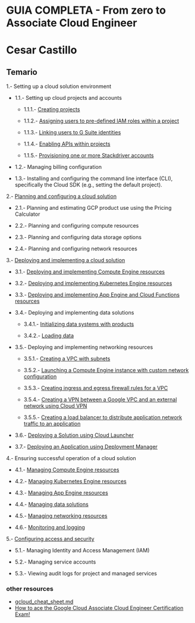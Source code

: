 # GUIA COMPLETA - From zero to Associate Cloud Engineer

# Cesar Castillo

## Temario

1.- Setting up a cloud solution environment

* 1.1.- Setting up cloud projects and accounts

    - 1.1.1.- [Creating projects](https://github.com/genesiscastillo/Google-Cloud-Platform-Associate-Cloud-Engineer/blob/master/Section1/SubSection1/Item1.md)

    - 1.1.2.- [Assigning users to pre-defined IAM roles within a project](https://github.com/genesiscastillo/Google-Cloud-Platform-Associate-Cloud-Engineer/blob/master/Section1/SubSection1/Item2.md)

    - 1.1.3.- [Linking users to G Suite identities](https://github.com/genesiscastillo/Google-Cloud-Platform-Associate-Cloud-Engineer/blob/master/Section1/SubSection1/Item3.md)

    - 1.1.4.- [Enabling APIs within projects](https://github.com/genesiscastillo/Google-Cloud-Platform-Associate-Cloud-Engineer/blob/master/Section1/SubSection1/Item4.md)

    - 1.1.5.- [Provisioning one or more Stackdriver accounts](https://github.com/genesiscastillo/Google-Cloud-Platform-Associate-Cloud-Engineer/blob/master/Section1/SubSection1/Item5.md)

* 1.2.- Managing billing configuration

* 1.3.- Installing and configuring the command line interface (CLI), specifically the Cloud SDK (e.g., setting the default project).

2.- [Planning and configuring a cloud solution](https://github.com/genesiscastillo/Google-Cloud-Platform-Associate-Cloud-Engineer/blob/master/Section2/Section2.md)

* 2.1.- Planning and estimating GCP product use using the Pricing Calculator

* 2.2.- Planning and configuring compute resources

* 2.3.- Planning and configuring data storage options

* 2.4.- Planning and configuring network resources

3.- [Deploying and implementing a cloud solution](https://github.com/genesiscastillo/Google-Cloud-Platform-Associate-Cloud-Engineer/blob/master/Section3/Section3.md)

* 3.1.- [Deploying and implementing Compute Engine resources](https://github.com/genesiscastillo/Google-Cloud-Platform-Associate-Cloud-Engineer/blob/master/Section3/item1.md)

* 3.2.- [Deploying and implementing Kubernetes Engine resources](https://github.com/genesiscastillo/Google-Cloud-Platform-Associate-Cloud-Engineer/blob/master/Section3/item2.md)

* 3.3.- [Deploying and implementing App Engine and Cloud Functions resources](https://github.com/genesiscastillo/Google-Cloud-Platform-Associate-Cloud-Engineer/blob/master/Section3/item3.md)

* 3.4.- Deploying and implementing data solutions
    - 3.4.1.- [Initializing data systems with products](https://github.com/genesiscastillo/Google-Cloud-Platform-Associate-Cloud-Engineer/blob/master/Section3/item4.md)

    - 3.4.2.- [Loading data](https://github.com/genesiscastillo/Google-Cloud-Platform-Associate-Cloud-Engineer/blob/master/Section3/item42.md)

* 3.5.- Deploying and implementing networking resources

    - 3.5.1.- [Creating a VPC with subnets](https://github.com/genesiscastillo/Google-Cloud-Platform-Associate-Cloud-Engineer/blob/master/Section3/item5.md)

    - 3.5.2.- [Launching a Compute Engine instance with custom network configuration](https://github.com/genesiscastillo/Google-Cloud-Platform-Associate-Cloud-Engineer/blob/master/Section3/item52.md)

    - 3.5.3.- [Creating ingress and egress firewall rules for a VPC](https://github.com/genesiscastillo/Google-Cloud-Platform-Associate-Cloud-Engineer/blob/master/Section3/item53.md)

    - 3.5.4.- [Creating a VPN between a Google VPC and an external network using Cloud VPN](https://github.com/genesiscastillo/Google-Cloud-Platform-Associate-Cloud-Engineer/blob/master/Section3/item54.md)

    - 3.5.5.- [Creating a load balancer to distribute application network traffic to an application](https://github.com/genesiscastillo/Google-Cloud-Platform-Associate-Cloud-Engineer/blob/master/Section3/item55.md)


* 3.6.- [Deploying a Solution using Cloud Launcher](https://github.com/genesiscastillo/Google-Cloud-Platform-Associate-Cloud-Engineer/blob/master/Section3/item6.md)

* 3.7.- [Deploying an Application using Deployment Manager](https://github.com/genesiscastillo/Google-Cloud-Platform-Associate-Cloud-Engineer/blob/master/Section3/item7.md)

4.- Ensuring successful operation of a cloud solution

* 4.1.- [Managing Compute Engine resources](https://github.com/genesiscastillo/Google-Cloud-Platform-Associate-Cloud-Engineer/blob/master/Section4/Section41.md)

* 4.2.- [Managing Kubernetes Engine resources](https://github.com/genesiscastillo/Google-Cloud-Platform-Associate-Cloud-Engineer/blob/master/Section4/Section42.md)

* 4.3.- [Managing App Engine resources](https://github.com/genesiscastillo/Google-Cloud-Platform-Associate-Cloud-Engineer/blob/master/Section4/Section43.md)

* 4.4.- [Managing data solutions](https://github.com/genesiscastillo/Google-Cloud-Platform-Associate-Cloud-Engineer/blob/master/Section4/Section44.md)

* 4.5.- [Managing networking resources](https://github.com/genesiscastillo/Google-Cloud-Platform-Associate-Cloud-Engineer/blob/master/Section4/Section45.md)

* 4.6.- [Monitoring and logging](https://github.com/genesiscastillo/Google-Cloud-Platform-Associate-Cloud-Engineer/blob/master/Section4/Section46.md)

5.- [Configuring access and security](https://github.com/genesiscastillo/Google-Cloud-Platform-Associate-Cloud-Engineer/blob/master/Section5/Section5.md)

* 5.1.- Managing Identity and Access Management (IAM)

* 5.2.- Managing service accounts

* 5.3.- Viewing audit logs for project and managed services


### other resources

- [gcloud_cheat_sheet.md](https://gist.github.com/pydevops/cffbd3c694d599c6ca18342d3625af97)
- [How to ace the Google Cloud Associate Cloud Engineer Certification Exam!](https://medium.com/weareservian/ace-the-google-cloud-associate-cloud-engineer-certification-exam-8f3fdea87fb5)

